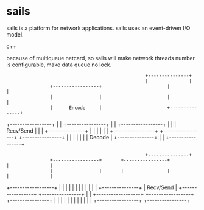 sails
=====

sails is a platform for network applications. sails uses an event-driven I/O model.

c++


because of multiqueue netcard, so sails will make network threads number is configurable, make data queue no lock.


													   +---------------+
													   |               |
					+-----------------+						   |               |
					|                 |						   |               |
					|      Encode     |						   +---------------+
 +-----------------+			|                 |	      +----------------+
 |                 |			+-----------------+	      |                |
 |     Recv/Send   |						      |                |		   +---------------+
 |                 |						      |                |		   |   	           |
 +-----------------+			+-----------------+	      +----------------+		   |	           |
					|                 |						   |               |
					|      Decode     |						   +---------------+
					|                 |
					+-----------------+

													   +---------------+
					+-----------------+	      +----------------+		   |               |
					|             	  |	      |                |		   |               |
+------------------+			|                 |	      |                |		   |               |
|      	           |			|                 |	      |                |		   +---------------+
|     Recv/Send    |			+-----------------+	      +----------------+
|                  |
+------------------+			+-----------------+	      +----------------+
					|                 |	      |                |
					|                 |	      |                |
					|                 |	      |                |
					+-----------------+	      +----------------+
